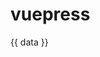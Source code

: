 # vuepress

{{ data }}

<script setup lang="ts">
import { ref } from "vue";
const data = ref(false);
</script>

<demo src="./example/test.vue" title="案例" desc="这是一个代码块的基础案例"></demo>

